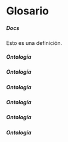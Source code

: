 # Glosario

##### Docs 
Esto es una definición.
##### Ontología
##### Ontología
##### Ontología
##### Ontología
##### Ontología
##### Ontología
